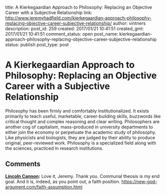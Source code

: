 title: A Kierkegaardian Approach to Philosophy: Replacing an Objective Career with a Subjective Relationship
link: http://www.jeremyhadfield.com/kierkegaardian-approach-philosophy-replacing-objective-career-subjective-relationship/
author: vintners
description: 
post_id: 259
created: 2017/01/21 10:41:51
created_gmt: 2017/01/21 10:41:51
comment_status: open
post_name: kierkegaardian-approach-philosophy-replacing-objective-career-subjective-relationship
status: publish
post_type: post

# A Kierkegaardian Approach to Philosophy: Replacing an Objective Career with a Subjective Relationship

Philosophy has been firmly and comfortably institutionalized. It exists primarily to teach useful, marketable, career-building skills, buzzwords like critical thought and complex reasoning and clear writing. Philosophers are another cog of capitalism, mass-produced in university departments to either join the economy or perpetuate the academic study of philosophy. Like physicists and biologists, they are judged by their ability to produce original, peer-reviewed work. Philosophy is a specialized field along with the sciences, practiced in research institutions.

## Comments

**[Lincoln Cannon](#1206 "2017-01-27 16:49:57"):** Love it, Jeremy. Thank you. Communal theosis is my end goal. And it is, indeed, as you point out, a faith position. https://new-god-argument.com/faith-assumption.html

